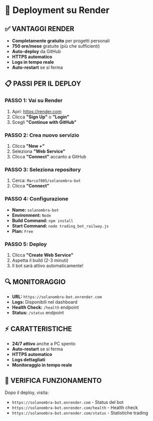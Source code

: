 # 🚀 Deployment su Render

## ✅ **VANTAGGI RENDER**
- **Completamente gratuito** per progetti personali
- **750 ore/mese** gratuite (più che sufficienti)
- **Auto-deploy** da GitHub
- **HTTPS automatico**
- **Logs in tempo reale**
- **Auto-restart** se si ferma

## 📋 **PASSI PER IL DEPLOY**

### **PASSO 1: Vai su Render**
1. Apri: https://render.com
2. Clicca **"Sign Up"** o **"Login"**
3. Scegli **"Continue with GitHub"**

### **PASSO 2: Crea nuovo servizio**
1. Clicca **"New +"**
2. Seleziona **"Web Service"**
3. Clicca **"Connect"** accanto a GitHub

### **PASSO 3: Seleziona repository**
1. Cerca: `Marco7805/solanombra-bot`
2. Clicca **"Connect"**

### **PASSO 4: Configurazione**
- **Name:** `solanombra-bot`
- **Environment:** `Node`
- **Build Command:** `npm install`
- **Start Command:** `node trading_bot_railway.js`
- **Plan:** `Free`

### **PASSO 5: Deploy**
1. Clicca **"Create Web Service"**
2. Aspetta il build (2-3 minuti)
3. Il bot sarà attivo automaticamente!

## 🔍 **MONITORAGGIO**
- **URL:** `https://solanombra-bot.onrender.com`
- **Logs:** Disponibili nel dashboard
- **Health Check:** `/health` endpoint
- **Status:** `/status` endpoint

## ⚡ **CARATTERISTICHE**
- **24/7 attivo** anche a PC spento
- **Auto-restart** se si ferma
- **HTTPS automatico**
- **Logs dettagliati**
- **Monitoraggio in tempo reale**

## 🎯 **VERIFICA FUNZIONAMENTO**
Dopo il deploy, visita:
- `https://solanombra-bot.onrender.com` - Status del bot
- `https://solanombra-bot.onrender.com/health` - Health check
- `https://solanombra-bot.onrender.com/status` - Statistiche trading 